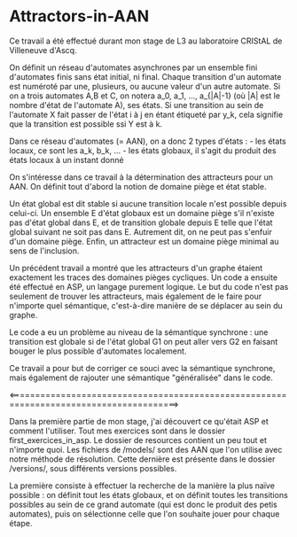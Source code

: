 # Attractors-in-AAN

Ce travail a été effectué durant mon stage de L3 au laboratoire CRIStAL de Villeneuve d'Ascq.

On définit un réseau d'automates asynchrones par un ensemble fini d'automates finis sans état initial, ni final.
Chaque transition d'un automate est numéroté par une, plusieurs, ou aucune valeur d'un autre automate.
Si on a trois automates A,B et C, on notera a_0, a_1, ..., a_{|A|-1} (où |A| est le nombre d'état de l'automate A), ses états.
Si une transition au sein de l'automate X fait passer de l'état i à j en étant étiqueté par y_k, cela signifie que la transition est possible ssi Y est à k.

Dans ce réseau d'automates (= AAN), on a donc 2 types d'états :
	- les états locaux, ce sont les a_k, b_k, ...
	- les états globaux, il s'agit du produit des états locaux à un instant donné

On s'intéresse dans ce travail à la détermination des attracteurs pour un AAN.
On définit tout d'abord la notion de domaine piège et état stable.

Un état global est dit stable si aucune transition locale n'est possible depuis celui-ci.
Un ensemble E d'état globaux est un domaine piège s'il n'existe pas d'état global dans E, et de transition globale depuis E telle que l'état global suivant ne soit pas dans E.
Autrement dit, on ne peut pas s'enfuir d'un domaine piège.
Enfin, un attracteur est un domaine piège minimal au sens de l'inclusion.

Un précédent travail a montré que les attracteurs d'un graphe étaient exactement les traces des domaines pièges cycliques.
Un code a ensuite été effectué en ASP, un langage purement logique.
Le but du code n'est pas seulement de trouver les attracteurs, mais également de le faire pour n'importe quel sémantique, c'est-à-dire manière de se déplacer au sein du graphe.

Le code a eu un problème au niveau de la sémantique synchrone : une transition est globale si de l'état global G1 on peut aller vers G2 en faisant bouger le plus possible d'automates localement.

Ce travail a pour but de corriger ce souci avec la sémantique synchrone, mais également de rajouter une sémantique "généralisée" dans le code.

<=======================================================================================>

Dans la première partie de mon stage, j'ai découvert ce qu'était ASP et comment l'utiliser. Tout mes exercices sont dans le dossier first_exercices_in_asp.
Le dossier de resources contient un peu tout et n'importe quoi.
Les fichiers de /models/ sont des AAN que l'on utilise avec notre méthode de résolution.
Cette dernière est présente dans le dossier /versions/, sous différents versions possibles.

La première consiste à effectuer la recherche de la manière la plus naïve possible : on définit tout les états globaux, et on définit toutes les transitions possibles au sein de ce grand automate
(qui est donc le produit des petis automates), puis on sélectionne celle que l'on souhaite jouer pour chaque étape.
